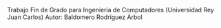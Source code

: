Trabajo Fin de Grado para Ingeniería de Computadores (Universidad Rey Juan Carlos)
Autor: Baldomero Rodríguez Árbol
